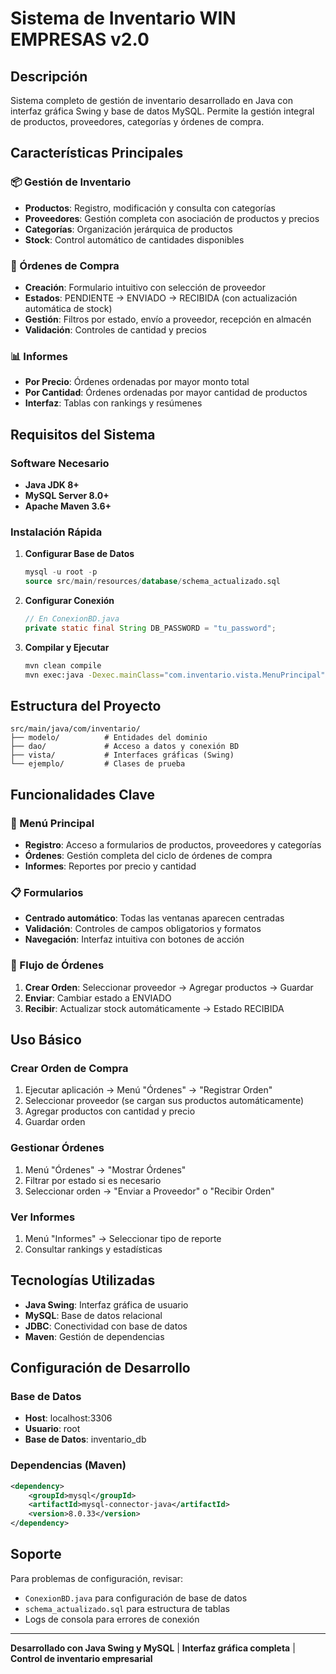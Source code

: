 # Sistema de Inventario WIN EMPRESAS v2.0

## Descripción

Sistema completo de gestión de inventario desarrollado en Java con interfaz gráfica Swing y base de datos MySQL. Permite la gestión integral de productos, proveedores, categorías y órdenes de compra.

## Características Principales

### 📦 Gestión de Inventario

- **Productos**: Registro, modificación y consulta con categorías
- **Proveedores**: Gestión completa con asociación de productos y precios
- **Categorías**: Organización jerárquica de productos
- **Stock**: Control automático de cantidades disponibles

### 🛒 Órdenes de Compra

- **Creación**: Formulario intuitivo con selección de proveedor
- **Estados**: PENDIENTE → ENVIADO → RECIBIDA (con actualización automática de stock)
- **Gestión**: Filtros por estado, envío a proveedor, recepción en almacén
- **Validación**: Controles de cantidad y precios

### 📊 Informes

- **Por Precio**: Órdenes ordenadas por mayor monto total
- **Por Cantidad**: Órdenes ordenadas por mayor cantidad de productos
- **Interfaz**: Tablas con rankings y resúmenes

## Requisitos del Sistema

### Software Necesario

- **Java JDK 8+**
- **MySQL Server 8.0+**
- **Apache Maven 3.6+**

### Instalación Rápida

1. **Configurar Base de Datos**

   ```sql
   mysql -u root -p
   source src/main/resources/database/schema_actualizado.sql
   ```

2. **Configurar Conexión**

   ```java
   // En ConexionBD.java
   private static final String DB_PASSWORD = "tu_password";
   ```

3. **Compilar y Ejecutar**
   ```bash
   mvn clean compile
   mvn exec:java -Dexec.mainClass="com.inventario.vista.MenuPrincipal"
   ```

## Estructura del Proyecto

```
src/main/java/com/inventario/
├── modelo/          # Entidades del dominio
├── dao/             # Acceso a datos y conexión BD
├── vista/           # Interfaces gráficas (Swing)
└── ejemplo/         # Clases de prueba
```

## Funcionalidades Clave

### 🏪 Menú Principal

- **Registro**: Acceso a formularios de productos, proveedores y categorías
- **Órdenes**: Gestión completa del ciclo de órdenes de compra
- **Informes**: Reportes por precio y cantidad

### 📋 Formularios

- **Centrado automático**: Todas las ventanas aparecen centradas
- **Validación**: Controles de campos obligatorios y formatos
- **Navegación**: Interfaz intuitiva con botones de acción

### 🔄 Flujo de Órdenes

1. **Crear Orden**: Seleccionar proveedor → Agregar productos → Guardar
2. **Enviar**: Cambiar estado a ENVIADO
3. **Recibir**: Actualizar stock automáticamente → Estado RECIBIDA

## Uso Básico

### Crear Orden de Compra

1. Ejecutar aplicación → Menú "Órdenes" → "Registrar Orden"
2. Seleccionar proveedor (se cargan sus productos automáticamente)
3. Agregar productos con cantidad y precio
4. Guardar orden

### Gestionar Órdenes

1. Menú "Órdenes" → "Mostrar Órdenes"
2. Filtrar por estado si es necesario
3. Seleccionar orden → "Enviar a Proveedor" o "Recibir Orden"

### Ver Informes

1. Menú "Informes" → Seleccionar tipo de reporte
2. Consultar rankings y estadísticas

## Tecnologías Utilizadas

- **Java Swing**: Interfaz gráfica de usuario
- **MySQL**: Base de datos relacional
- **JDBC**: Conectividad con base de datos
- **Maven**: Gestión de dependencias

## Configuración de Desarrollo

### Base de Datos

- **Host**: localhost:3306
- **Usuario**: root
- **Base de Datos**: inventario_db

### Dependencias (Maven)

```xml
<dependency>
    <groupId>mysql</groupId>
    <artifactId>mysql-connector-java</artifactId>
    <version>8.0.33</version>
</dependency>
```

## Soporte

Para problemas de configuración, revisar:

- `ConexionBD.java` para configuración de base de datos
- `schema_actualizado.sql` para estructura de tablas
- Logs de consola para errores de conexión

---

**Desarrollado con Java Swing y MySQL** | **Interfaz gráfica completa** | **Control de inventario empresarial**
